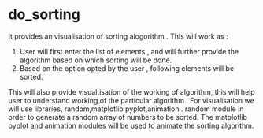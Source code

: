 # do_sorting
It provides an visualisation of sorting alogorithm . This will work as :
1. User will first enter the list of elements , and will further provide the algorithm based on which sorting will be done.
2. Based on the option opted by the user , following elements will be sorted.

This will also provide visualtisation of the working of algorithm, this will help user to understand working of the particular algorithm . For visualisation we will use libraries, random,matplotlib pyplot,animation . random module in order to generate a random array of numbers to be sorted. The matplotlib pyplot and animation modules will be used to animate the sorting algorithm. 
